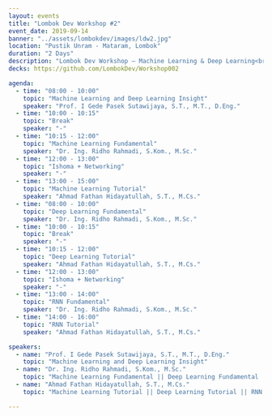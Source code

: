 ```yaml
---
layout: events
title: "Lombok Dev Workshop #2"
event_date: 2019-09-14
banner: "../assets/lombokdev/images/ldw2.jpg"
location: "Pustik Unram - Mataram, Lombok"
duration: "2 Days"
description: "Lombok Dev Workshop – Machine Learning & Deep Learning<br>This two-day workshop, held at Pustik Unram on September 14–15, 2019, focused on introducing participants to the fundamentals and practical tutorials of Machine Learning, Deep Learning, and Recurrent Neural Networks (RNN). Sessions were led by experienced academics and practitioners, combining theoretical insights with hands-on tutorials. Participants who joined the full two days received an official e-certificate."
decks: https://github.com/LombokDev/Workshop002

agenda:
  - time: "08:00 - 10:00"
    topic: "Machine Learning and Deep Learning Insight"
    speaker: "Prof. I Gede Pasek Sutawijaya, S.T., M.T., D.Eng."
  - time: "10:00 - 10:15"
    topic: "Break"
    speaker: "-"
  - time: "10:15 - 12:00"
    topic: "Machine Learning Fundamental"
    speaker: "Dr. Ing. Ridho Rahmadi, S.Kom., M.Sc."
  - time: "12:00 - 13:00"
    topic: "Ishoma + Networking"
    speaker: "-"
  - time: "13:00 - 15:00"
    topic: "Machine Learning Tutorial"
    speaker: "Ahmad Fathan Hidayatullah, S.T., M.Cs."
  - time: "08:00 - 10:00"
    topic: "Deep Learning Fundamental"
    speaker: "Dr. Ing. Ridho Rahmadi, S.Kom., M.Sc."
  - time: "10:00 - 10:15"
    topic: "Break"
    speaker: "-"
  - time: "10:15 - 12:00"
    topic: "Deep Learning Tutorial"
    speaker: "Ahmad Fathan Hidayatullah, S.T., M.Cs."
  - time: "12:00 - 13:00"
    topic: "Ishoma + Networking"
    speaker: "-"
  - time: "13:00 - 14:00"
    topic: "RNN Fundamental"
    speaker: "Dr. Ing. Ridho Rahmadi, S.Kom., M.Sc."
  - time: "14:00 - 16:00"
    topic: "RNN Tutorial"
    speaker: "Ahmad Fathan Hidayatullah, S.T., M.Cs."

speakers:
  - name: "Prof. I Gede Pasek Sutawijaya, S.T., M.T., D.Eng."
    topic: "Machine Learning and Deep Learning Insight"
  - name: "Dr. Ing. Ridho Rahmadi, S.Kom., M.Sc."
    topic: "Machine Learning Fundamental || Deep Learning Fundamental || RNN Fundamental"
  - name: "Ahmad Fathan Hidayatullah, S.T., M.Cs."
    topic: "Machine Learning Tutorial || Deep Learning Tutorial || RNN Tutorial"

---
```


